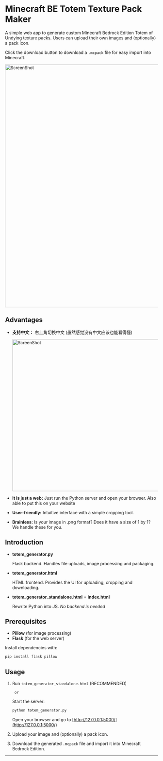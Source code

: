 # Minecraft BE Totem Texture Pack Maker
A simple web app to generate custom Minecraft Bedrock Edition Totem of Undying texture packs. Users can upload their own images and (optionally) a pack icon.

Click the download button to download a `.mcpack` file for easy import into Minecraft.

<img src="https://github.com/user-attachments/assets/5c6fdbb7-ed12-4019-abc2-6acf36eead37" alt="ScreenShot" width="800"/>

## Advantages
- **支持中文：** 右上角切换中文 (虽然感觉没有中文应该也能看得懂)

  <img src="https://github.com/user-attachments/assets/eac90c96-9697-4053-aab6-872ae6150ede" alt="ScreenShot" width="500"/>

- **It is just a web:** Just run the Python server and open your browser. Also able to put this on your website
- **User-friendly:** Intuitive interface with a simple cropping tool.
- **Brainless:** Is your image in .png format? Does it have a size of 1 by 1? We handle these for you.

## Introduction
- **totem_generator.py**

  Flask backend. Handles file uploads, image processing and packaging.
- **totem_generator.html**

  HTML frontend. Provides the UI for uploading, cropping and downloading.
- **totem_generator_standalone.html** = **index.html**

  Rewrite Python into JS. *No backend is needed*

## Prerequisites
- **Pillow** (for image processing)
- **Flask** (for the web server)

Install dependencies with:
```bash
pip install flask pillow
```

## Usage

1. Run `totem_generator_standalone.html` (RECOMMENDED)
   
        or

   Start the server:
   ```bash
   python totem_generator.py
   ```
   Open your browser and go to [http://127.0.0.1:5000/](http://127.0.0.1:5000/)
2. Upload your image and (optionally) a pack icon.
3. Download the generated `.mcpack` file and import it into Minecraft Bedrock Edition.

---
